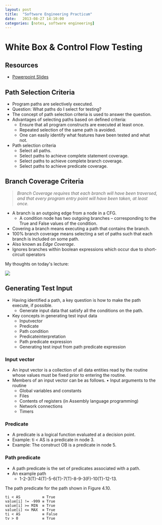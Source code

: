 ```yaml
---
layout: post
title:  "Software Engineering Practicum"
date:   2013-08-27 14:10:00
categories: [notes, software engineering]
---
```


# White Box & Control Flow Testing

## Resources

* [Powerpoint Slides](https://www.dropbox.com/s/d7tmi3pal1aio67/0.7.1.TestingCase.WhiteBox.ControlFlowTesting.pptx)



## Path Selection Criteria

* Program paths are selectively executed.
* Question: What paths do I select for testing?
* The concept of path selection criteria is used to answer the question.
* Advantages of selecting paths based on defined criteria:
  * Ensure that all program constructs are executed at least once.
  * Repeated selection of the same path is avoided.
  * One can easily identify what features have been tested and what not.
* Path selection criteria
  * Select all paths.
  * Select paths to achieve complete statement coverage.
  * Select paths to achieve complete branch coverage.
  * Select paths to achieve predicate coverage.

## Branch Coverage Criteria

>  _Branch Coverage requires that each branch will have been traversed, and that every program entry point will have been taken, at least once._

* A branch is an outgoing edge from a node in a CFG.
  * A condition node has two outgoing branches – corresponding to
the True and False values of the condition.
* Covering a branch means executing a path that contains the branch.
* 100% branch coverage means selecting a set of paths such that each branch is included on some path.
* Also known as _Edge Coverage_.
* Ignores branches within boolean expressions which occur due to short- circuit operators

My thoughts on today's lecture:

<img src="http://i.imgur.com/qh14c.gif">

## Generating Test Input

* Having identified a path, a key question is how to make the path execute, if possible.
  * Generate input data that satisfy all the conditions on the path.
* Key concepts in generating test input data
  * Inputvector
  * Predicate
  * Path condition
  * Predicateinterpretation
  * Path predicate expression
  * Generating test input from path predicate expression

### Input vector

* An input vector is a collection of all data entities read by the routine whose values must be fixed prior to entering the routine.
* Members of an input vector can be as follows. • Input arguments to the routine
  * Global variables and constants
  * Files
  * Contents of registers (in Assembly language programming)
  * Network connections
  * Timers

### Predicate

* A predicate is a logical function evaluated at a decision point.
* Example: ti < AS is a predicate in node 3.
* Example: The construct OB is a predicate in node 5.

### Path predicate

* A path predicate is the set of predicates associated with a path.
* An example path
  * 1-2-3(T)-4(T)-5-6(T)-7(T)-8-9-3(F)-10(T)-12-13.

The path predicate for the path shown in Figure 4.10.

```
ti < AS          ≡ True
value[i] != -999 ≡ True 
value[i] >= MIN  ≡ True 
value[i] <= MAX  ≡ True 
ti < AS          ≡ False
tv > 0           ≡ True